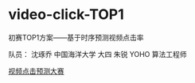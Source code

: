 # video-click-TOP1
初赛TOP1方案——基于时序预测视频点击率

队员：  沈琢乔 中国海洋大学 大四
        朱锐   YOHO   算法工程师

[视频点击预测大赛](https://www.turingtopia.com/competitionnew/detail/e4880352b6ef4f9f8f28e8f98498dbc4/dataset)

